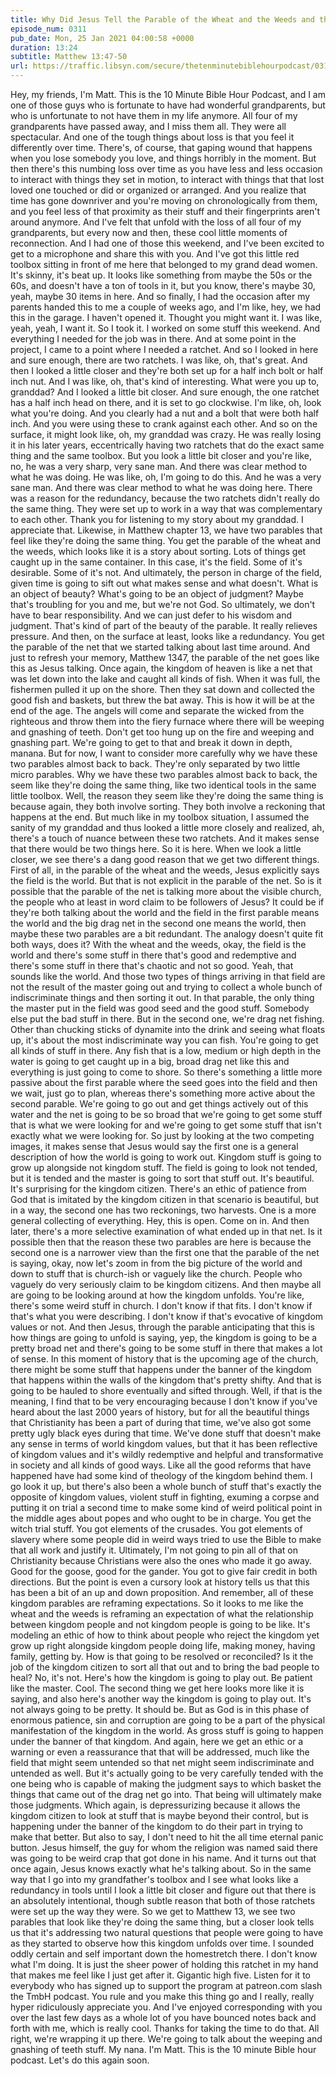 ```yaml
---
title: Why Did Jesus Tell the Parable of the Wheat and the Weeds and the One About the Net When They Seem to Be Doing the Same Thing?
episode_num: 0311
pub_date: Mon, 25 Jan 2021 04:00:58 +0000
duration: 13:24
subtitle: Matthew 13:47-50
url: https://traffic.libsyn.com/secure/thetenminutebiblehourpodcast/0311_-_Why_Did_Jesus_Tell_the_Parable_of_the_Wheat_and_the_Weeds_and_the_One_About_the_Net_When_They_Seem_to_Be_Doing_the_Same_Thing.mp3
---
```


 Hey, my friends, I'm Matt. This is the 10 Minute Bible Hour Podcast, and I am one of those guys who is fortunate to have had wonderful grandparents, but who is unfortunate to not have them in my life anymore. All four of my grandparents have passed away, and I miss them all. They were all spectacular. And one of the tough things about loss is that you feel it differently over time. There's, of course, that gaping wound that happens when you lose somebody you love, and things horribly in the moment. But then there's this numbing loss over time as you have less and less occasion to interact with things they set in motion, to interact with things that that lost loved one touched or did or organized or arranged. And you realize that time has gone downriver and you're moving on chronologically from them, and you feel less of that proximity as their stuff and their fingerprints aren't around anymore. And I've felt that unfold with the loss of all four of my grandparents, but every now and then, these cool little moments of reconnection. And I had one of those this weekend, and I've been excited to get to a microphone and share this with you. And I've got this little red toolbox sitting in front of me here that belonged to my grand dead women. It's skinny, it's beat up. It looks like something from maybe the 50s or the 60s, and doesn't have a ton of tools in it, but you know, there's maybe 30, yeah, maybe 30 items in here. And so finally, I had the occasion after my parents handed this to me a couple of weeks ago, and I'm like, hey, we had this in the garage. I haven't opened it. Thought you might want it. I was like, yeah, yeah, I want it. So I took it. I worked on some stuff this weekend. And everything I needed for the job was in there. And at some point in the project, I came to a point where I needed a ratchet. And so I looked in here and sure enough, there are two ratchets. I was like, oh, that's great. And then I looked a little closer and they're both set up for a half inch bolt or half inch nut. And I was like, oh, that's kind of interesting. What were you up to, granddad? And I looked a little bit closer. And sure enough, the one ratchet has a half inch head on there, and it is set to go clockwise. I'm like, oh, look what you're doing. And you clearly had a nut and a bolt that were both half inch. And you were using these to crank against each other. And so on the surface, it might look like, oh, my granddad was crazy. He was really losing it in his later years, eccentrically having two ratchets that do the exact same thing and the same toolbox. But you look a little bit closer and you're like, no, he was a very sharp, very sane man. And there was clear method to what he was doing. He was like, oh, I'm going to do this. And he was a very sane man. And there was clear method to what he was doing here. There was a reason for the redundancy, because the two ratchets didn't really do the same thing. They were set up to work in a way that was complementary to each other. Thank you for listening to my story about my granddad. I appreciate that. Likewise, in Matthew chapter 13, we have two parables that feel like they're doing the same thing. You get the parable of the wheat and the weeds, which looks like it is a story about sorting. Lots of things get caught up in the same container. In this case, it's the field. Some of it's desirable. Some of it's not. And ultimately, the person in charge of the field, given time is going to sift out what makes sense and what doesn't. What is an object of beauty? What's going to be an object of judgment? Maybe that's troubling for you and me, but we're not God. So ultimately, we don't have to bear responsibility. And we can just defer to his wisdom and judgment. That's kind of part of the beauty of the parable. It really relieves pressure. And then, on the surface at least, looks like a redundancy. You get the parable of the net that we started talking about last time around. And just to refresh your memory, Matthew 1347, the parable of the net goes like this as Jesus talking. Once again, the kingdom of heaven is like a net that was let down into the lake and caught all kinds of fish. When it was full, the fishermen pulled it up on the shore. Then they sat down and collected the good fish and baskets, but threw the bat away. This is how it will be at the end of the age. The angels will come and separate the wicked from the righteous and throw them into the fiery furnace where there will be weeping and gnashing of teeth. Don't get too hung up on the fire and weeping and gnashing part. We're going to get to that and break it down in depth, manana. But for now, I want to consider more carefully why we have these two parables almost back to back. They're only separated by two little micro parables. Why we have these two parables almost back to back, the seem like they're doing the same thing, like two identical tools in the same little toolbox. Well, the reason they seem like they're doing the same thing is because again, they both involve sorting. They both involve a reckoning that happens at the end. But much like in my toolbox situation, I assumed the sanity of my granddad and thus looked a little more closely and realized, ah, there's a touch of nuance between these two ratchets. And it makes sense that there would be two things here. So it is here. When we look a little closer, we see there's a dang good reason that we get two different things. First of all, in the parable of the wheat and the weeds, Jesus explicitly says the field is the world. But that is not explicit in the parable of the net. So is it possible that the parable of the net is talking more about the visible church, the people who at least in word claim to be followers of Jesus? It could be if they're both talking about the world and the field in the first parable means the world and the big drag net in the second one means the world, then maybe these two parables are a bit redundant. The analogy doesn't quite fit both ways, does it? With the wheat and the weeds, okay, the field is the world and there's some stuff in there that's good and redemptive and there's some stuff in there that's chaotic and not so good. Yeah, that sounds like the world. And those two types of things arriving in that field are not the result of the master going out and trying to collect a whole bunch of indiscriminate things and then sorting it out. In that parable, the only thing the master put in the field was good seed and the good stuff. Somebody else put the bad stuff in there. But in the second one, we're drag net fishing. Other than chucking sticks of dynamite into the drink and seeing what floats up, it's about the most indiscriminate way you can fish. You're going to get all kinds of stuff in there. Any fish that is a low, medium or high depth in the water is going to get caught up in a big, broad drag net like this and everything is just going to come to shore. So there's something a little more passive about the first parable where the seed goes into the field and then we wait, just go to plan, whereas there's something more active about the second parable. We're going to go out and get things actively out of this water and the net is going to be so broad that we're going to get some stuff that is what we were looking for and we're going to get some stuff that isn't exactly what we were looking for. So just by looking at the two competing images, it makes sense that Jesus would say the first one is a general description of how the world is going to work out. Kingdom stuff is going to grow up alongside not kingdom stuff. The field is going to look not tended, but it is tended and the master is going to sort that stuff out. It's beautiful. It's surprising for the kingdom citizen. There's an ethic of patience from God that is imitated by the kingdom citizen in that scenario is beautiful, but in a way, the second one has two reckonings, two harvests. One is a more general collecting of everything. Hey, this is open. Come on in. And then later, there's a more selective examination of what ended up in that net. Is it possible then that the reason these two parables are here is because the second one is a narrower view than the first one that the parable of the net is saying, okay, now let's zoom in from the big picture of the world and down to stuff that is church-ish or vaguely like the church. People who vaguely do very seriously claim to be kingdom citizens. And then maybe all are going to be looking around at how the kingdom unfolds. You're like, there's some weird stuff in church. I don't know if that fits. I don't know if that's what you were describing. I don't know if that's evocative of kingdom values or not. And then Jesus, through the parable anticipating that this is how things are going to unfold is saying, yep, the kingdom is going to be a pretty broad net and there's going to be some stuff in there that makes a lot of sense. In this moment of history that is the upcoming age of the church, there might be some stuff that happens under the banner of the kingdom that happens within the walls of the kingdom that's pretty shifty. And that is going to be hauled to shore eventually and sifted through. Well, if that is the meaning, I find that to be very encouraging because I don't know if you've heard about the last 2000 years of history, but for all the beautiful things that Christianity has been a part of during that time, we've also got some pretty ugly black eyes during that time. We've done stuff that doesn't make any sense in terms of world kingdom values, but that it has been reflective of kingdom values and it's wildly redemptive and helpful and transformative in society and all kinds of good ways. Like all the good reforms that have happened have had some kind of theology of the kingdom behind them. I go look it up, but there's also been a whole bunch of stuff that's exactly the opposite of kingdom values, violent stuff in fighting, exuming a corpse and putting it on trial a second time to make some kind of weird political point in the middle ages about popes and who ought to be in charge. You get the witch trial stuff. You got elements of the crusades. You got elements of slavery where some people did in weird ways tried to use the Bible to make that all work and justify it. Ultimately, I'm not going to pin all of that on Christianity because Christians were also the ones who made it go away. Good for the goose, good for the gander. You got to give fair credit in both directions. But the point is even a cursory look at history tells us that this has been a bit of an up and down proposition. And remember, all of these kingdom parables are reframing expectations. So it looks to me like the wheat and the weeds is reframing an expectation of what the relationship between kingdom people and not kingdom people is going to be like. It's modeling an ethic of how to think about people who reject the kingdom yet grow up right alongside kingdom people doing life, making money, having family, getting by. How is that going to be resolved or reconciled? Is it the job of the kingdom citizen to sort all that out and to bring the bad people to heal? No, it's not. Here's how the kingdom is going to play out. Be patient like the master. Cool. The second thing we get here looks more like it is saying, and also here's another way the kingdom is going to play out. It's not always going to be pretty. It should be. But as God is in this phase of enormous patience, sin and corruption are going to be a part of the physical manifestation of the kingdom in the world. As gross stuff is going to happen under the banner of that kingdom. And again, here we get an ethic or a warning or even a reassurance that that will be addressed, much like the field that might seem untended so that net might seem indiscriminate and untended as well. But it's actually going to be very carefully tended with the one being who is capable of making the judgment says to which basket the things that came out of the drag net go into. That being will ultimately make those judgments. Which again, is depressurizing because it allows the kingdom citizen to look at stuff that is maybe beyond their control, but is happening under the banner of the kingdom to do their part in trying to make that better. But also to say, I don't need to hit the all time eternal panic button. Jesus himself, the guy for whom the religion was named said there was going to be weird crap that got done in his name. And it turns out that once again, Jesus knows exactly what he's talking about. So in the same way that I go into my grandfather's toolbox and I see what looks like a redundancy in tools until I look a little bit closer and figure out that there is an absolutely intentional, though subtle reason that both of those ratchets were set up the way they were. So we get to Matthew 13, we see two parables that look like they're doing the same thing, but a closer look tells us that it's addressing two natural questions that people were going to have as they started to observe how this kingdom unfolds over time. I sounded oddly certain and self important down the homestretch there. I don't know what I'm doing. It is just the sheer power of holding this ratchet in my hand that makes me feel like I just get after it. Gigantic high five. Listen for it to everybody who has signed up to support the program at patreon.com slash the TmbH podcast. You rule and you make this thing go and I really, really hyper ridiculously appreciate you. And I've enjoyed corresponding with you over the last few days as a whole lot of you have bounced notes back and forth with me, which is really cool. Thanks for taking the time to do that. All right, we're wrapping it up there. We're going to talk about the weeping and gnashing of teeth stuff. My nana. I'm Matt. This is the 10 minute Bible hour podcast. Let's do this again soon.